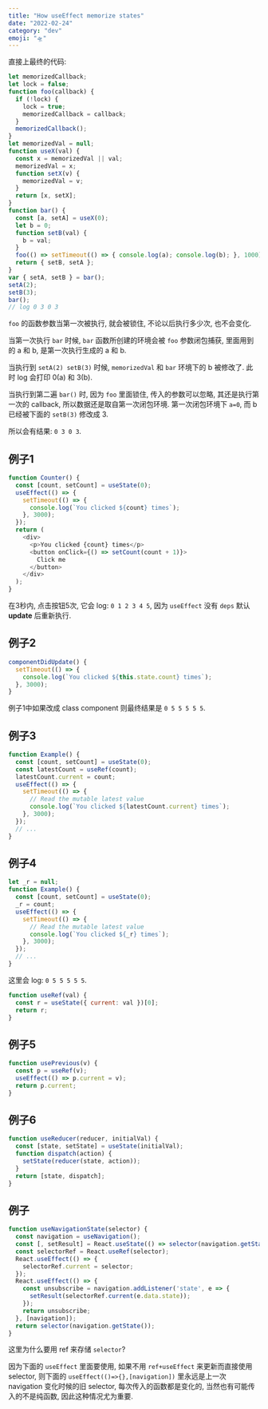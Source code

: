 ```yaml
---
title: "How useEffect memorize states"
date: "2022-02-24"
category: "dev"
emoji: "🛸"
---
```


直接上最终的代码:

```javascript
let memorizedCallback;
let lock = false;
function foo(callback) {
  if (!lock) {
    lock = true;
    memorizedCallback = callback;
  }
  memorizedCallback();
}
let memorizedVal = null;
function useX(val) {
  const x = memorizedVal || val;
  memorizedVal = x;
  function setX(v) {
    memorizedVal = v;
  }
  return [x, setX];
}
function bar() {
  const [a, setA] = useX(0);
  let b = 0;
  function setB(val) {
    b = val;
  }
  foo(() => setTimeout(() => { console.log(a); console.log(b); }, 1000));
  return { setB, setA };
}
var { setA, setB } = bar(); 
setA(2);
setB(3);
bar();
// log 0 3 0 3
```

`foo` 的函数参数当第一次被执行, 就会被锁住, 不论以后执行多少次, 也不会变化.

当第一次执行 `bar` 时候, `bar` 函数所创建的环境会被 `foo` 参数闭包捕获, 里面用到的 a 和 b, 是第一次执行生成的 a 和 b.

当执行到 `setA(2) setB(3)` 时候, `memorizedVal` 和 `bar` 环境下的 b 被修改了. 此时 log 会打印 0(a) 和 3(b).

当执行到第二遍 `bar()` 时, 因为 `foo` 里面锁住, 传入的参数可以忽略, 其还是执行第一次的 callback, 所以数据还是取自第一次闭包环境. 第一次闭包环境下 `a=0`, 而 b 已经被下面的 `setB(3)` 修改成 3.

所以会有结果: `0 3 0 3`.

## 例子1

```javascript
function Counter() {
  const [count, setCount] = useState(0);
  useEffect(() => {
    setTimeout(() => {
      console.log(`You clicked ${count} times`);
    }, 3000);
  });
  return (
    <div>
      <p>You clicked {count} times</p>
      <button onClick={() => setCount(count + 1)}>
        Click me
      </button>
    </div>
  );
}
```

在3秒内, 点击按钮5次, 它会 log: `0 1 2 3 4 5`, 因为 `useEffect` 没有 `deps` 默认 **update** 后重新执行.


## 例子2

```javascript
componentDidUpdate() {
  setTimeout(() => {
    console.log(`You clicked ${this.state.count} times`);
  }, 3000);
}
```

例子1中如果改成 class component 则最终结果是 `0 5 5 5 5 5`.

## 例子3

```javascript
function Example() {
  const [count, setCount] = useState(0);
  const latestCount = useRef(count);
  latestCount.current = count;
  useEffect(() => {
    setTimeout(() => {
      // Read the mutable latest value
      console.log(`You clicked ${latestCount.current} times`);
    }, 3000);
  });
  // ...
}
```

## 例子4

```javascript
let _r = null;
function Example() {
  const [count, setCount] = useState(0);
  _r = count;
  useEffect(() => {
    setTimeout(() => {
      // Read the mutable latest value
      console.log(`You clicked ${_r} times`);
    }, 3000);
  });
  // ...
}
```

这里会 log: `0 5 5 5 5 5`.

```javascript
function useRef(val) {
  const r = useState({ current: val })[0];
  return r;
}
```

## 例子5

```javascript
function usePrevious(v) {
  const p = useRef(v);
  useEffect(() => p.current = v);
  return p.current;
}
```

## 例子6

```javascript
function useReducer(reducer, initialVal) {
  const [state, setState] = useState(initialVal);
  function dispatch(action) {
    setState(reducer(state, action));
  }
  return [state, dispatch];
}
```

## 例子

```javascript
function useNavigationState(selector) {
  const navigation = useNavigation();
  const [, setResult] = React.useState(() => selector(navigation.getState()));
  const selectorRef = React.useRef(selector);
  React.useEffect(() => {
    selectorRef.current = selector;
  });
  React.useEffect(() => {
    const unsubscribe = navigation.addListener('state', e => {
      setResult(selectorRef.current(e.data.state));
    });
    return unsubscribe;
  }, [navigation]);
  return selector(navigation.getState());
}
```

这里为什么要用 ref 来存储 `selector`?

因为下面的 `useEffect` 里面要使用, 如果不用 `ref+useEffect` 来更新而直接使用 selector, 则下面的 `useEffect(()=>{},[navigation])` 里永远是上一次 navigation 变化时候的旧 selector, 每次传入的函数都是变化的, 当然也有可能传入的不是纯函数, 因此这种情况尤为重要.

